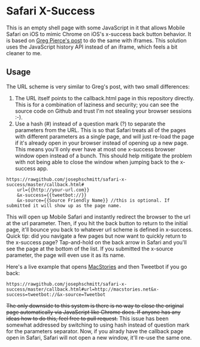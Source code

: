 # Safari X-Success

This is an empty shell page with some JavaScript in it that allows Mobile Safari on iOS to mimic Chrome on iOS's x-success back button behavior. It is based on [Greg Pierce's post](http://agiletortoise.com/blog/2014/02/28/mimic-x-callback-url-in-mobile-safari/) to do the same with iframes. This solution uses the JavaScript history API instead of an iframe, which feels a bit cleaner to me.

## Usage

The URL scheme is very similar to Greg's post, with two small differences: 

1. The URL itself points to the callback.html page in this repository directly. This is for a combination of laziness and security; you can see the source code on Github and trust I'm not stealing your browser sessions :-).
2. Use a hash (#) instead of a question mark (?) to separate the parameters from the URL. This is so that Safari treats all of the pages with different parameters as a single page, and will just re-load the page if it's already open in your browser instead of opening up a new page. This means you'll only ever have at most one x-success browser window open instead of a bunch. This should help mitigate the problem with not being able to close the window when jumping back to the x-success app.

````
https://rawgithub.com/josephschmitt/safari-x-success/master/callback.html#
	url={{http://your-url.com}}
	&x-success={{tweetbot://}}
	&x-source={{Source Friendly Name}} //this is optional. If submitted it will show up as the page name.
````

This will open up Mobile Safari and instantly redirect the browser to the url at the url parameter. Then, if you hit the back button to return to the initial page, it'll bounce you back to whatever url scheme is defined in x-success. Quick tip: did you navigate a few pages but now want to quickly return to the x-success page? Tap-and-hold on the back arrow in Safari and you'll see the page at the bottom of the list. If you submitted the x-source parameter, the page will even use it as its name.

Here's a live example that opens [MacStories](http://macstories.net) and then Tweetbot if you go back:

````
https://rawgithub.com/josephschmitt/safari-x-success/master/callback.html#url=http://macstories.net&x-success=tweetbot://&x-source=Tweetbot
````

~~The only downside to this system is there is no way to close the original page automatically via JavaScript like Chrome does. If anyone has any ideas how to do this, feel free to pull request.~~ This issue has been somewhat addressed by switching to using hash instead of question mark for the parameters separator. Now, if you alrady have the callback page open in Safari, Safari will not open a new window, it'll re-use the same one.